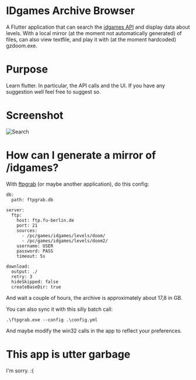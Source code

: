 # IDgames Archive Browser

A Flutter application that can search the [idgames API](https://www.doomworld.com/idgames/api/) and display data about levels.
With a local mirror (at the moment not automatically generated) of files, can also view textfile, and play it with (at the moment hardcoded) gzdoom.exe.

# Purpose

Learn flutter. In particular, the API calls and the UI. If you have any suggestion well feel free to suggest so. 

# Screenshot

![Search](https://i.imgur.com/wn29iYs.jpeg)

# How can I generate a mirror of /idgames?

With [ftpgrab](https://crazymax.dev/ftpgrab/) (or maybe another application), do this config:

```
db:
  path: ftpgrab.db

server:
  ftp:
    host: ftp.fu-berlin.de
    port: 21
    sources:
      - /pc/games/idgames/levels/doom/
      - /pc/games/idgames/levels/doom2/
    username: USER
    password: PASS
    timeout: 5s

download:
  output: ./
  retry: 3
  hideSkipped: false
  createBaseDir: true
```

And wait a couple of hours, the archive is approximately about 17,8 in GB.


You can also sync it with this silly batch call:

```
.\ftpgrab.exe --config .\config.yml
```

And maybe modify the win32 calls in the app to reflect your preferences.

# This app is utter garbage

I'm sorry. :(